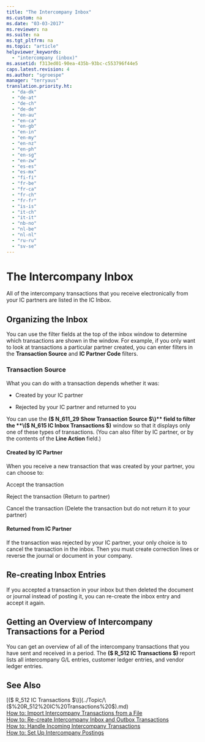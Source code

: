 ```yaml
---
title: "The Intercompany Inbox"
ms.custom: na
ms.date: "03-03-2017"
ms.reviewer: na
ms.suite: na
ms.tgt_pltfrm: na
ms.topic: "article"
helpviewer_keywords: 
  - "intercompany (inbox)"
ms.assetid: f313ed01-90ea-435b-93bc-c553796f44e5
caps.latest.revision: 4
ms.author: "sgroespe"
manager: "terryaus"
translation.priority.ht: 
  - "da-dk"
  - "de-at"
  - "de-ch"
  - "de-de"
  - "en-au"
  - "en-ca"
  - "en-gb"
  - "en-in"
  - "en-my"
  - "en-nz"
  - "en-ph"
  - "en-sg"
  - "en-zw"
  - "es-es"
  - "es-mx"
  - "fi-fi"
  - "fr-be"
  - "fr-ca"
  - "fr-ch"
  - "fr-fr"
  - "is-is"
  - "it-ch"
  - "it-it"
  - "nb-no"
  - "nl-be"
  - "nl-nl"
  - "ru-ru"
  - "sv-se"
---
```

# The Intercompany Inbox
All of the intercompany transactions that you receive electronically from your IC partners are listed in the IC Inbox.  
  
## Organizing the Inbox  
 You can use the filter fields at the top of the inbox window to determine which transactions are shown in the window. For example, if you only want to look at transactions a particular partner created, you can enter filters in the **Transaction Source** and **IC Partner Code** filters.  
  
### Transaction Source  
 What you can do with a transaction depends whether it was:  
  
-   Created by your IC partner  
  
-   Rejected by your IC partner and returned to you  
  
 You can use the **\($ N\_611\_29 Show Transaction Source $\)** field to filter the **\($ N\_615 IC Inbox Transactions $\)** window so that it displays only one of these types of transactions. \(You can also filter by IC partner, or by the contents of the **Line Action** field.\)  
  
#### Created by IC Partner  
 When you receive a new transaction that was created by your partner, you can choose to:  
  
 Accept the transaction  
  
 Reject the transaction \(Return to partner\)  
  
 Cancel the transaction \(Delete the transaction but do not return it to your partner\)  
  
#### Returned from IC Partner  
 If the transaction was rejected by your IC partner, your only choice is to cancel the transaction in the inbox. Then you must create correction lines or reverse the journal or document in your company.  
  
## Re\-creating Inbox Entries  
 If you accepted a transaction in your inbox but then deleted the document or journal instead of posting it, you can re\-create the inbox entry and accept it again.  
  
## Getting an Overview of Intercompany Transactions for a Period  
 You can get an overview of all of the intercompany transactions that you have sent and received in a period. The **\($ R\_512 IC Transactions $\)** report lists all intercompany G\/L entries, customer ledger entries, and vendor ledger entries.  
  
## See Also  
 [\($ R\_512 IC Transactions $\)](../Topic/\($%20R_512%20IC%20Transactions%20$\).md)   
 [How to: Import Intercompany Transactions from a File](../Finance/how-to-import-intercompany-transactions-from-a-file.md)   
 [How to: Re\-create Intercompany Inbox and Outbox Transactions](../Finance/how-to-re-create-intercompany-inbox-and-outbox-transactions.md)   
 [How to: Handle Incoming Intercompany Transactions](../Finance/how-to-handle-incoming-intercompany-transactions.md)   
 [How to: Set Up Intercompany Postings](../Finance/how-to-set-up-intercompany-postings.md)